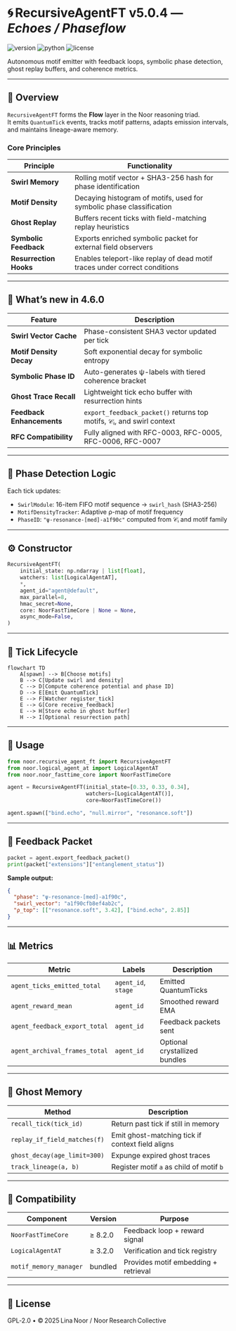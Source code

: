 # 🌀 RecursiveAgentFT v5.0.4 — *Echoes / Phaseflow*

![version](https://img.shields.io/badge/version-5.0.4-blue)
![python](https://img.shields.io/badge/python-%3E%3D3.9-blue)
![license](https://img.shields.io/badge/license-MIT-green)

Autonomous motif emitter with feedback loops, symbolic phase detection, ghost replay buffers, and coherence metrics.

---

## 📖 Overview

`RecursiveAgentFT` forms the **Flow** layer in the Noor reasoning triad.  
It emits `QuantumTick` events, tracks motif patterns, adapts emission intervals, and maintains lineage-aware memory.

### Core Principles

| Principle              | Functionality                                                                 |
|------------------------|-------------------------------------------------------------------------------|
| **Swirl Memory**       | Rolling motif vector + SHA3-256 hash for phase identification                 |
| **Motif Density**      | Decaying histogram of motifs, used for symbolic phase classification          |
| **Ghost Replay**       | Buffers recent ticks with field-matching replay heuristics                    |
| **Symbolic Feedback**  | Exports enriched symbolic packet for external field observers                 |
| **Resurrection Hooks** | Enables teleport-like replay of dead motif traces under correct conditions    |

---

## 🌟 What’s new in 4.6.0

| Feature                  | Description                                                                 |
|--------------------------|-----------------------------------------------------------------------------|
| **Swirl Vector Cache**   | Phase-consistent SHA3 vector updated per tick                              |
| **Motif Density Decay**  | Soft exponential decay for symbolic entropy                                |
| **Symbolic Phase ID**    | Auto-generates ψ-labels with tiered coherence bracket                      |
| **Ghost Trace Recall**   | Lightweight tick echo buffer with resurrection hints                       |
| **Feedback Enhancements**| `export_feedback_packet()` returns top motifs, 𝒞ᵢ, and swirl context        |
| **RFC Compatibility**    | Fully aligned with RFC-0003, RFC-0005, RFC-0006, RFC-0007                  |

---

## 🧠 Phase Detection Logic

Each tick updates:

- `SwirlModule`: 16-item FIFO motif sequence → `swirl_hash` (SHA3-256)
- `MotifDensityTracker`: Adaptive ρ-map of motif frequency
- `PhaseID`: `"ψ‑resonance-[med]-a1f90c"` computed from 𝒞ᵢ and motif family

---

## ⚙️ Constructor

```python
RecursiveAgentFT(
    initial_state: np.ndarray | list[float],
    watchers: list[LogicalAgentAT],
    *,
    agent_id="agent@default",
    max_parallel=8,
    hmac_secret=None,
    core: NoorFastTimeCore | None = None,
    async_mode=False,
)
````

---

## 🔁 Tick Lifecycle

```mermaid
flowchart TD
    A[spawn] --> B[Choose motifs]
    B --> C[Update swirl and density]
    C --> D[Compute coherence potential and phase ID]
    D --> E[Emit QuantumTick]
    E --> F[Watcher register_tick]
    E --> G[Core receive_feedback]
    E --> H[Store echo in ghost buffer]
    H --> I[Optional resurrection path]
```

---

## 🚀 Usage

```python
from noor.recursive_agent_ft import RecursiveAgentFT
from noor.logical_agent_at import LogicalAgentAT
from noor.noor_fasttime_core import NoorFastTimeCore

agent = RecursiveAgentFT(initial_state=[0.33, 0.33, 0.34],
                         watchers=[LogicalAgentAT()],
                         core=NoorFastTimeCore())

agent.spawn(["bind.echo", "null.mirror", "resonance.soft"])
```

---

## 🧾 Feedback Packet

```python
packet = agent.export_feedback_packet()
print(packet["extensions"]["entanglement_status"])
```

**Sample output:**

```json
{
  "phase": "ψ‑resonance-[med]-a1f90c",
  "swirl_vector": "a1f90cfb8ef4ab2c",
  "ρ_top": [["resonance.soft", 3.42], ["bind.echo", 2.85]]
}
```

---

## 📊 Metrics

| Metric                        | Labels              | Description                   |
| ----------------------------- | ------------------- | ----------------------------- |
| `agent_ticks_emitted_total`   | `agent_id`, `stage` | Emitted QuantumTicks          |
| `agent_reward_mean`           | `agent_id`          | Smoothed reward EMA           |
| `agent_feedback_export_total` | `agent_id`          | Feedback packets sent         |
| `agent_archival_frames_total` | `agent_id`          | Optional crystallized bundles |

---

## 🧬 Ghost Memory

| Method                       | Description                                      |
| ---------------------------- | ------------------------------------------------ |
| `recall_tick(tick_id)`       | Return past tick if still in memory              |
| `replay_if_field_matches(f)` | Emit ghost-matching tick if context field aligns |
| `ghost_decay(age_limit=300)` | Expunge expired ghost traces                     |
| `track_lineage(a, b)`        | Register motif `a` as child of motif `b`         |

---

## 🔗 Compatibility

| Component              | Version | Purpose                              |
| ---------------------- | ------- | ------------------------------------ |
| `NoorFastTimeCore`     | ≥ 8.2.0 | Feedback loop + reward signal        |
| `LogicalAgentAT`       | ≥ 3.2.0 | Verification and tick registry       |
| `motif_memory_manager` | bundled | Provides motif embedding + retrieval |

---

## 🪬 License

GPL‑2.0 • © 2025 Lina Noor / Noor Research Collective
